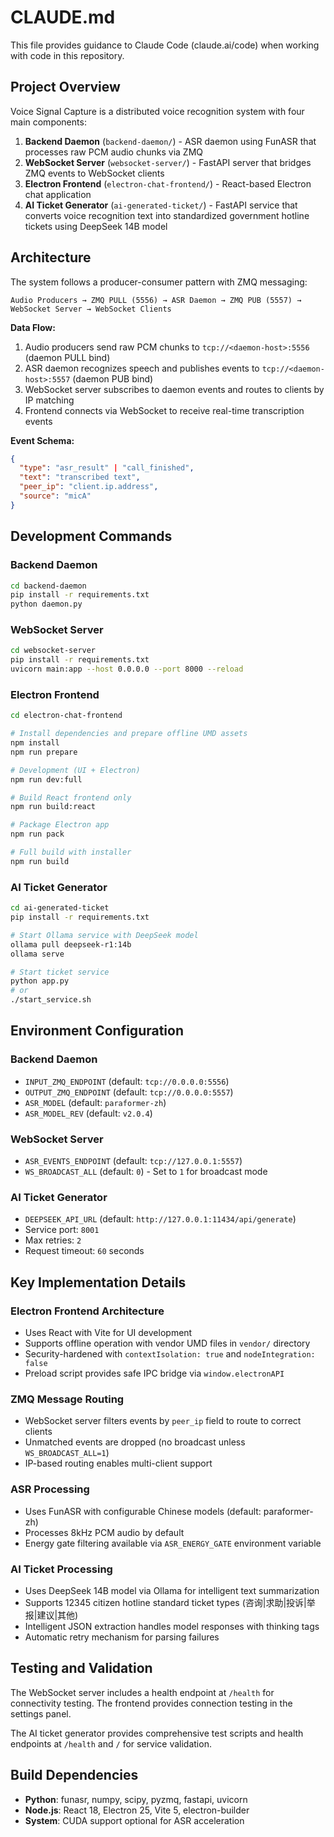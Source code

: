 # CLAUDE.md

This file provides guidance to Claude Code (claude.ai/code) when working with code in this repository.

## Project Overview

Voice Signal Capture is a distributed voice recognition system with four main components:

1. **Backend Daemon** (`backend-daemon/`) - ASR daemon using FunASR that processes raw PCM audio chunks via ZMQ
2. **WebSocket Server** (`websocket-server/`) - FastAPI server that bridges ZMQ events to WebSocket clients
3. **Electron Frontend** (`electron-chat-frontend/`) - React-based Electron chat application
4. **AI Ticket Generator** (`ai-generated-ticket/`) - FastAPI service that converts voice recognition text into standardized government hotline tickets using DeepSeek 14B model

## Architecture

The system follows a producer-consumer pattern with ZMQ messaging:

```
Audio Producers → ZMQ PULL (5556) → ASR Daemon → ZMQ PUB (5557) → WebSocket Server → WebSocket Clients
```

**Data Flow:**
1. Audio producers send raw PCM chunks to `tcp://<daemon-host>:5556` (daemon PULL bind)
2. ASR daemon recognizes speech and publishes events to `tcp://<daemon-host>:5557` (daemon PUB bind)
3. WebSocket server subscribes to daemon events and routes to clients by IP matching
4. Frontend connects via WebSocket to receive real-time transcription events

**Event Schema:**
```json
{
  "type": "asr_result" | "call_finished",
  "text": "transcribed text",
  "peer_ip": "client.ip.address",
  "source": "micA"
}
```

## Development Commands

### Backend Daemon
```bash
cd backend-daemon
pip install -r requirements.txt
python daemon.py
```

### WebSocket Server
```bash
cd websocket-server
pip install -r requirements.txt
uvicorn main:app --host 0.0.0.0 --port 8000 --reload
```

### Electron Frontend
```bash
cd electron-chat-frontend

# Install dependencies and prepare offline UMD assets
npm install
npm run prepare

# Development (UI + Electron)
npm run dev:full

# Build React frontend only
npm run build:react

# Package Electron app
npm run pack

# Full build with installer
npm run build
```

### AI Ticket Generator
```bash
cd ai-generated-ticket
pip install -r requirements.txt

# Start Ollama service with DeepSeek model
ollama pull deepseek-r1:14b
ollama serve

# Start ticket service
python app.py
# or
./start_service.sh
```

## Environment Configuration

### Backend Daemon
- `INPUT_ZMQ_ENDPOINT` (default: `tcp://0.0.0.0:5556`)
- `OUTPUT_ZMQ_ENDPOINT` (default: `tcp://0.0.0.0:5557`)
- `ASR_MODEL` (default: `paraformer-zh`)
- `ASR_MODEL_REV` (default: `v2.0.4`)

### WebSocket Server
- `ASR_EVENTS_ENDPOINT` (default: `tcp://127.0.0.1:5557`)
- `WS_BROADCAST_ALL` (default: `0`) - Set to `1` for broadcast mode

### AI Ticket Generator
- `DEEPSEEK_API_URL` (default: `http://127.0.0.1:11434/api/generate`)
- Service port: `8001`
- Max retries: `2`
- Request timeout: `60` seconds

## Key Implementation Details

### Electron Frontend Architecture
- Uses React with Vite for UI development
- Supports offline operation with vendor UMD files in `vendor/` directory
- Security-hardened with `contextIsolation: true` and `nodeIntegration: false`
- Preload script provides safe IPC bridge via `window.electronAPI`

### ZMQ Message Routing
- WebSocket server filters events by `peer_ip` field to route to correct clients
- Unmatched events are dropped (no broadcast unless `WS_BROADCAST_ALL=1`)
- IP-based routing enables multi-client support

### ASR Processing
- Uses FunASR with configurable Chinese models (default: paraformer-zh)
- Processes 8kHz PCM audio by default
- Energy gate filtering available via `ASR_ENERGY_GATE` environment variable

### AI Ticket Processing
- Uses DeepSeek 14B model via Ollama for intelligent text summarization
- Supports 12345 citizen hotline standard ticket types (咨询|求助|投诉|举报|建议|其他)
- Intelligent JSON extraction handles model responses with thinking tags
- Automatic retry mechanism for parsing failures

## Testing and Validation

The WebSocket server includes a health endpoint at `/health` for connectivity testing. The frontend provides connection testing in the settings panel.

The AI ticket generator provides comprehensive test scripts and health endpoints at `/health` and `/` for service validation.

## Build Dependencies

- **Python**: funasr, numpy, scipy, pyzmq, fastapi, uvicorn
- **Node.js**: React 18, Electron 25, Vite 5, electron-builder
- **System**: CUDA support optional for ASR acceleration